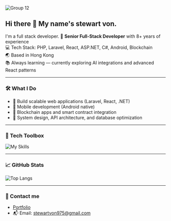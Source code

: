 ![Group 12](https://github.com/partner20307/partner20307/assets/105185902/863fac04-75b2-4020-8594-a16512914d7e)
## Hi there 👋 My name's stewart von.

I'm a full stack developer. 
🎯 **Senior Full-Stack Developer** with 8+ years of experience  
💻 Tech Stack: PHP, Laravel, React, ASP.NET, C#, Android, Blockchain  
🌏 Based in Hong Kong  
📚 Always learning — currently exploring AI integrations and advanced React patterns

---

### 🛠️ What I Do
- 🧱 Build scalable web applications (Laravel, React, .NET)
- 📲 Mobile development (Android native)
- 🧬 Blockchain apps and smart contract integration
- 🧩 System design, API architecture, and database optimization

---

### 🔧 Tech Toolbox
![My Skills](https://skillicons.dev/icons?i=php,laravel,react,dotnet,csharp,androidstudio,html,css,js,ts,git)

---

### 📈 GitHub Stats

![Top Langs](https://github-readme-stats.vercel.app/api/top-langs/?username=stewartvon&layout=compact&theme=tokyonight)

---

### 🤝 Contact me 
- [Portfolio](https://portfolio-ten-delta-52.vercel.app/)
- 📬 Email: stewartvon975@gmail.com
<!--
**stewartvon/stewartvon** is a ✨ _special_ ✨ repository because its `README.md` (this file) appears on your GitHub profile.

Here are some ideas to get you started:

- 🔭 I’m currently working on ...
- 🌱 I’m currently learning ...
- 👯 I’m looking to collaborate on ...
- 🤔 I’m looking for help with ...
- 💬 Ask me about ...
- 📫 How to reach me: ...
- 😄 Pronouns: ...
- ⚡ Fun fact: ...
-->
